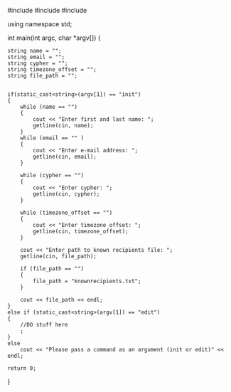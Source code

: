 #include <iostream>
#include <string>
#include <fstream>

using namespace std;

int main(int argc, char *argv[]) {

    string name = "";
    string email = "";
    string cypher = "";
    string timezone_offset = "";
    string file_path = "";


    if(static_cast<string>(argv[1]) == "init")
    {
        while (name == "")
        {
            cout << "Enter first and last name: ";
            getline(cin, name);
        }
        while (email == "" )
        {
            cout << "Enter e-mail address: ";
            getline(cin, email);
        }

        while (cypher == "")
        {
            cout << "Enter cypher: ";
            getline(cin, cypher);
        }

        while (timezone_offset == "")
        {
            cout << "Enter timezone offset: ";
            getline(cin, timezone_offset);
        }

        cout << "Enter path to known recipients file: ";
        getline(cin, file_path);

        if (file_path == "")
        {
            file_path = "knownrecipients.txt";
        }

        cout << file_path << endl;
    }
    else if (static_cast<string>(argv[1]) == "edit")
    {
        //DO stuff here
        ;
    }
    else
        cout << "Please pass a command as an argument (init or edit)" << endl;

    return 0;
}